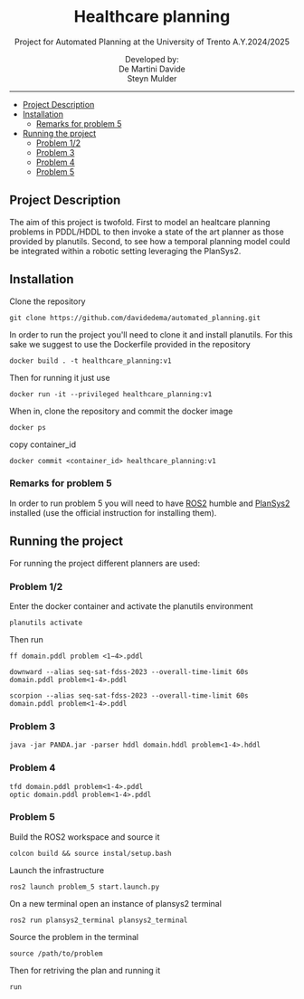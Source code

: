 <p align='center'>
    <h1 align="center">Healthcare planning</h1>
    <p align="center">
    Project for Automated Planning at the University of Trento A.Y.2024/2025
    </p>
    <p align='center'>
    Developed by:<br>
    De Martini Davide <br>
    Steyn Mulder <br>
    </p>   
</p>

----------

- [Project Description](#project-description)
- [Installation](#installation)
  - [Remarks for problem 5](#remarks-for-problem-5)
- [Running the project](#running-the-project)
  - [Problem 1/2](#problem-12)
  - [Problem 3](#problem-3)
  - [Problem 4](#problem-4)
  - [Problem 5](#problem-5)


## Project Description
The aim of this project is twofold. First to model an healtcare
planning problems in PDDL/HDDL to then invoke a state
of the art planner as those provided by planutils. Second, to see how a temporal planning model
could be integrated within a robotic setting leveraging
the PlanSys2.

## Installation

Clone the repository
```
git clone https://github.com/davidedema/automated_planning.git
```
In order to run the project you'll need to clone it and install planutils. For this sake we suggest to use the Dockerfile provided in the repository
```
docker build . -t healthcare_planning:v1
```
Then for running it just use
```
docker run -it --privileged healthcare_planning:v1
```
When in, clone the repository and commit the docker image 
```
docker ps
```
copy container_id
```
docker commit <container_id> healthcare_planning:v1
```
### Remarks for problem 5
In order to run problem 5 you will need to have [ROS2](https://docs.ros.org/en/humble/Installation.html) humble and [PlanSys2](https://plansys2.github.io/) installed (use the official instruction for installing them). 
## Running the project

For running the project different planners are used:
### Problem 1/2
Enter the docker container and activate the planutils environment
```
planutils activate
```
Then run 
```
ff domain.pddl problem <1−4>.pddl
```
```
downward --alias seq-sat-fdss-2023 --overall-time-limit 60s domain.pddl problem<1-4>.pddl
```
```
scorpion --alias seq-sat-fdss-2023 --overall-time-limit 60s domain.pddl problem<1-4>.pddl
```
### Problem 3
```
java -jar PANDA.jar -parser hddl domain.hddl problem<1-4>.hddl
```
### Problem 4
```
tfd domain.pddl problem<1-4>.pddl 
optic domain.pddl problem<1-4>.pddl 
```
### Problem 5
Build the ROS2 workspace and source it
```
colcon build && source instal/setup.bash
```
Launch the infrastructure
```
ros2 launch problem_5 start.launch.py 
```
On a new terminal open an instance of plansys2 terminal
```
ros2 run plansys2_terminal plansys2_terminal
```
Source the problem in the terminal
```
source /path/to/problem
```
Then for retriving the plan and running it
```
run
```